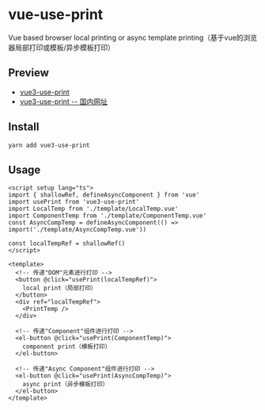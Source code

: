 # vue-use-print
Vue based browser local printing or async template printing（基于vue的浏览器局部打印或模板/异步模板打印）

## Preview
- [vue3-use-print](https://use-print.vercel.app)
- [vue3-use-print -- 国内网址](https://print.osrc.com)

## Install 
```bash
yarn add vue3-use-print
```

## Usage
```vue
<script setup lang="ts">
import { shallowRef, defineAsyncComponent } from 'vue'
import usePrint from 'vue3-use-print'
import LocalTemp from './template/LocalTemp.vue'
import ComponentTemp from './template/ComponentTemp.vue'
const AsyncCompTemp = defineAsyncComponent(() => import('./template/AsyncCompTemp.vue'))

const localTempRef = shallowRef()
</script>

<template>
  <!-- 传递"DOM"元素进行打印 -->
  <button @click="usePrint(localTempRef)">
    local print（局部打印）
  </button>
  <div ref="localTempRef">
    <PrintTemp />
  </div>

  <!-- 传递"Component"组件进行打印 -->
  <el-button @click="usePrint(ComponentTemp)">
    component print（模板打印）
  </el-button>

  <!-- 传递"Async Component"组件进行打印 -->
  <el-button @click="usePrint(AsyncCompTemp)">
    async print（异步模板打印）
  </el-button>
</template>  
```